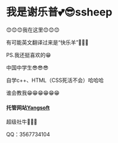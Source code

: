 <h1>我是谢乐普💕😎ssheep</h1>

<p>😊😊😊我在这里😊😊😊</p>
<p>有可能英文翻译过来是“快乐羊”🐏🐏🐏</p>
<p>PS.我还挺喜欢的😁</p>
<p>中国中学生😎😎😎</p>
<p>自学c++、HTML（CSS死活不会）哈哈哈</p>
<p>谁会教我😁😁😁😁😁😁</p>
<h4>托管网站<a href="https://happyssheep.github.io/">Yangsoft</a></h4>
 <p> 超级社牛🤣🤣🤣</p>
  <p>QQ：3567734104</p>

